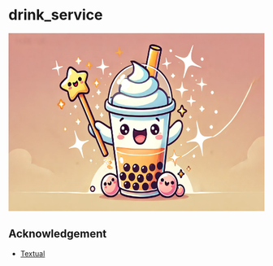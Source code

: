 # drink_service

<p align="center">
  <img src="images/banner.webp" alt="Alert Text" width="800" height="350">
</p>

## Acknowledgement  

- [Textual](https://github.com/Textualize/textual)
